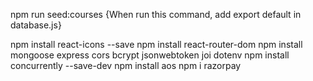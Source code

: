 npm run seed:courses {When run this command, add export default in database.js} 

npm install react-icons --save
npm install react-router-dom
npm install mongoose express cors bcrypt jsonwebtoken joi dotenv
npm install concurrently --save-dev
npm install aos
npm i razorpay
